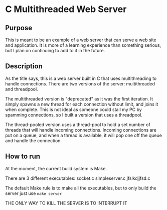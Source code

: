 # C Multithreaded Web Server

## Purpose
This is meant to be an example of a web server that can serve a web site and application.
It is more of a learning experience than something serious, but I plan on continuing to add to it in the future.

## Description
As the title says, this is a web server built in C that uses multithreading to handle connections.
There are two versions of the server: multithreaded and threadpool.

The multithreaded version is "deprecated" as it was the first iteration. It simply spawns a new thread for each connection without limit, and joins it when complete.
This is not ideal as someone could stall my PC by spamming connections, so I built a version that uses a threadpool.

The thread-pooled version uses a thread-pool to hold a set number of threads that will handle incoming connections. 
Incoming connections are put on a queue, and when a thread is available, it will pop one off the queue and handle the connection.

## How to run
At the moment, the current build system is Make.

There are 3 different executables:
socket.c
simpleserver.c
jfslkdjjfsd.c

The default Make rule is to make all the executables, but to 
only build the server just use ```make server```

THE ONLY WAY TO KILL THE SERVER IS TO INTERRUPT IT
